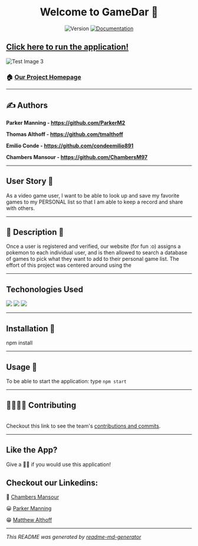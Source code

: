 <h1 align="center" class="fas fa-microscope">Welcome to GameDar 🔬</h1>
<p align="center">
  <img alt="Version" src="https://img.shields.io/badge/version-2.0.0-blue.svg?cacheSeconds=2592000" />
  <a href="https://github.com/ParkerM2/GamesList#readme" target="_blank">
    <img alt="Documentation" src="https://img.shields.io/badge/documentation-yes-brightgreen.svg" />
  </a>

</p>

## [Click here to run the application!](https://thisismytestdeployment.herokuapp.com/)

![Test Image 3](client/public/images/homepage.PNG)

### 🏠 [Our Project Homepage](https://github.com/ParkerM2/Project-3)

---
## ✍ Authors

**Parker Manning - https://github.com/ParkerM2**

**Thomas Althoff - https://github.com/tmalthoff**

**Emilio Conde - https://github.com/condeemilio891**

**Chambers Mansour - https://github.com/ChambersM97**


---
## User Story 📗

As a video game user, I want to be able to look up and save my favorite games to my PERSONAL list so that I am able to keep a record and share with others.

---
## 👀 Description 👀
Once a user is registered and verified, our website (for fun :o) assigns a pokemon to each individual user, and is then allowed to search a database of games to pick what they want to add to their personal game list. The effort of this project was centered around using the 

---

## Techonologies Used
![](client/public/images/react.png)
![](client/public/images/MySQL-logo.png)
![](client/public/images/node-js-logo.png)

---
## Installation 🔧


npm install

---
## Usage 🔱

To be able to start the application:
type `npm start`

---
## 👨‍👨‍👦‍👦 Contributing

<br />Checkout this link to see the team's [contributions and commits](https://github.com/ParkerM2/Project-3/graphs/contributors).

---
## Like the App?

Give a 👍🏻 if you would use this application!

<h2>Checkout our Linkedins:</h2>

 🤠 [Chambers Mansour](https://www.linkedin.com/in/chambers-mansour/)

 😀 [Parker Manning](https://www.linkedin.com/in/parkerm2/)

😁 [Matthew Althoff](https://www.linkedin.com/in/thomasalthoff/)




***
_This README was generated by [readme-md-generator](https://github.com/kefranabg/readme-md-generator)_